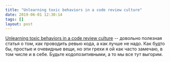 ```yaml
---
title: "Unlearning toxic behaviors in a code review culture"
date: 2019-06-01 12:30:14
tags: []
layout: post
---
```


[Unlearning toxic behaviors in a code review culture](https://www.freecodecamp.org/news/unlearning-toxic-behaviors-in-a-code-review-culture-b7c295452a3c/) -- довольно полезная статья о том, как проводить ревью кода, а как лучше не надо. Как будто бы, простые и очевидные вещи, но эти грехи я ой как часто замечаю, в том числе и в себе. Будьте кодопозитивными, а то мы все тут выгорим.
